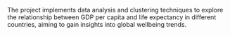 The project implements data analysis and clustering techniques to explore the relationship between GDP per capita and life expectancy in different countries, aiming to gain insights into global wellbeing trends.
